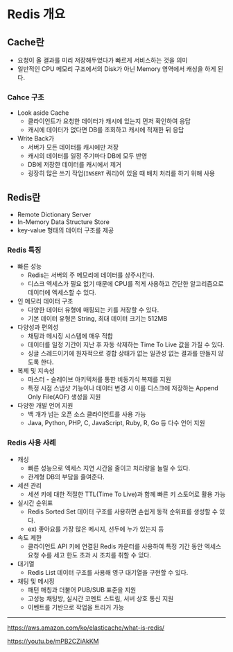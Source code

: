 # Redis 개요

## Cache란

- 요청이 올 결과를 미리 저장해두었다가 빠르게 서비스하는 것을 의미
- 일반적인 CPU 메모리 구조에서의 Disk가 아닌 Memory 영역에서 캐싱을 하게 된다.

### Cahce 구조

- Look aside Cache
    - 클라이언트가 요청한 데이터가 캐시에 있는지 먼저 확인하여 응답
    - 캐시에 데이터가 없다면 DB를 조회하고 캐시에 적재한 뒤 응답
- Write Back가
    - 서버가 모든 데이터를 캐시에만 저장
    - 캐시의 데이터를 일정 주기마다 DB에 모두 반영
    - DB에 저장한 데이터를 캐시에서 제거
    - 굉장히 많은 쓰기 작업(`INSERT` 쿼리)이 있을 때 배치 처리를 하기 위해 사용

## Redis란

- Remote Dictionary Server
- In-Memory Data Structure Store
- key-value 형태의 데이터 구조를 제공

### Redis 특징

- 빠른 성능
    - Redis는 서버의 주 메모리에 데이터를 상주시킨다.
    - 디스크 엑세스가 필요 없기 때문에 CPU를 적게 사용하고 간단한 알고리즘으로 데이터에 엑세스할 수 있다.
- 인 메모리 데이터 구조
    - 다양한 데이터 유형에 매핑되는 키를 저장할 수 있다.
    - 기본 데이터 유형은 String, 최대 데이터 크기는 512MB
- 다양성과 편의성
    - 채팅과 메시징 시스템에 매우 적합
    - 데이터를 일정 기간이 지난 후 자동 삭제하는 Time To Live 값을 가질 수 있다.
    - 싱글 스레드이기에 원자적으로 경합 상태가 없는 일관성 없는 결과를 만들지 않도록 한다.
- 복제 및 지속성
    - 마스터 - 슬레이브 아키텍처를 통한 비동기식 복제를 지원
    - 특정 시점 스냅샷 기능이나 데이터 변경 시 이를 디스크에 저장하는 Append Only File(AOF) 생성을 지원
- 다양한 개발 언어 지원
    - 백 개가 넘는 오픈 소스 클라이언트를 사용 가능
    - Java, Python, PHP, C, JavaScript, Ruby, R, Go 등 다수 언어 지원

### Redis 사용 사례

- 캐싱
    - 빠른 성능으로 엑세스 지연 시간을 줄이고 처리량을 늘릴 수 있다.
    - 관계형 DB의 부담을 줄여준다.
- 세션 관리
    - 세션 키에 대한 적절한 TTL(Time To Live)과 함께 빠른 키 스토어로 활용 가능
- 실시간 순위표
    - Redis Sorted Set 데이터 구조를 사용하면 손쉽게 동적 순위표를 생성할 수 있다.
    - ex) 좋아요를 가장 많은 메시지, 선두에 누가 있는지 등
- 속도 제한
    - 클라이언트 API 키에 연결된 Redis 카운터를 사용하여 특정 기간 동안 엑세스 요청 수를 세고 한도 초과 시 조치를 취할 수 있다.
- 대기열
    - Redis List 데이터 구조를 사용해 영구 대기열을 구현할 수 있다.
- 채팅 및 메시징
    - 패턴 매칭과 더불어 PUB/SUB 표준을 지원
    - 고성능 채팅방, 실시간 코멘트 스트림, 서버 상호 통신 지원
    - 이벤트를 기반으로 작업을 트리거 가능

---

https://aws.amazon.com/ko/elasticache/what-is-redis/

https://youtu.be/mPB2CZiAkKM
